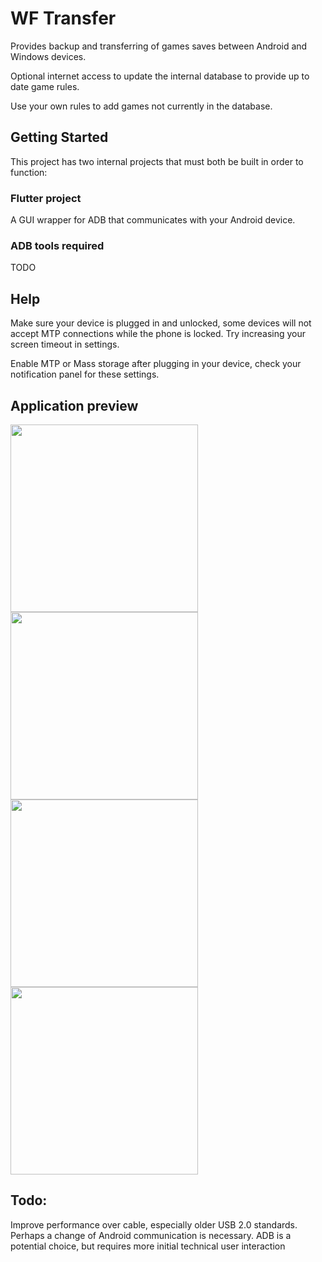 # WF Transfer

Provides backup and transferring of games saves between Android and Windows devices.

Optional internet access to update the internal database to provide up to date game rules.

Use your own rules to add games not currently in the database.

## Getting Started

This project has two internal projects that must both be built in order to function:

### Flutter project

A GUI wrapper for ADB that communicates with your Android device. 

### ADB tools required

TODO

## Help

Make sure your device is plugged in and unlocked, some devices will not accept MTP connections while the phone is locked. Try increasing your screen timeout in settings.

Enable MTP or Mass storage after plugging in your device, check your notification panel for these settings.

## Application preview

<img src="https://github.com/SebastianAmyotte/WFTransfer/assets/71189225/63ff7821-1702-4fc4-ba39-7bc8ac022306" width="300">

<img src="https://github.com/SebastianAmyotte/WFTransfer/assets/71189225/25bf9b25-2a9b-403f-94ed-5b918857f6e2" width="300">

<img src="https://github.com/SebastianAmyotte/WFTransfer/assets/71189225/0b81716c-392c-461c-a70e-939c2cee164d" width="300">

<img src="https://github.com/SebastianAmyotte/WFTransfer/assets/71189225/634a3bb0-92f7-468d-a27d-59de81cb9ab6" width="300">

## Todo:

Improve performance over cable, especially older USB 2.0 standards. Perhaps a change of Android communication is necessary. ADB is a potential choice, but requires more initial technical user interaction
